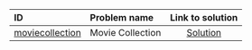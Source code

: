 | ID | Problem name | Link to solution |
|:---|:---|:---:|
| [moviecollection](https://open.kattis.com/problems/moviecollection) | Movie Collection | [Solution](https://github.com/versenyi98/kattis-solutions/tree/main/solutions/Movie%20Collection)|
